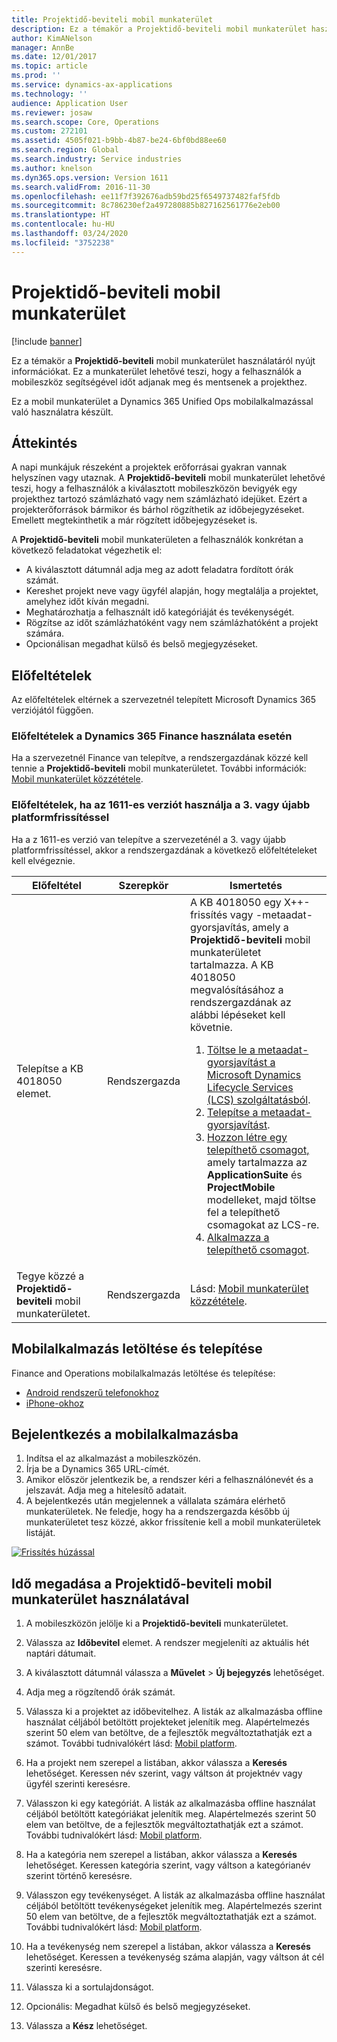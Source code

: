 ```yaml
---
title: Projektidő-beviteli mobil munkaterület
description: Ez a témakör a Projektidő-beviteli mobil munkaterület használatáról nyújt információkat. Ez a munkaterület lehetővé teszi, hogy a felhasználók a mobileszköz segítségével időt adjanak meg és mentsenek a projekthez.
author: KimANelson
manager: AnnBe
ms.date: 12/01/2017
ms.topic: article
ms.prod: ''
ms.service: dynamics-ax-applications
ms.technology: ''
audience: Application User
ms.reviewer: josaw
ms.search.scope: Core, Operations
ms.custom: 272101
ms.assetid: 4505f021-b9bb-4b87-be24-6bf0bd88ee60
ms.search.region: Global
ms.search.industry: Service industries
ms.author: knelson
ms.dyn365.ops.version: Version 1611
ms.search.validFrom: 2016-11-30
ms.openlocfilehash: ee11f7f392676adb59bd25f6549737482faf5fdb
ms.sourcegitcommit: 8c786230ef2a497280885b827162561776e2eb00
ms.translationtype: HT
ms.contentlocale: hu-HU
ms.lasthandoff: 03/24/2020
ms.locfileid: "3752238"
---
```

# <a name="project-time-entry-mobile-workspace"></a>Projektidő-beviteli mobil munkaterület

[!include [banner](../includes/banner.md)]

Ez a témakör a **Projektidő-beviteli** mobil munkaterület használatáról nyújt információkat. Ez a munkaterület lehetővé teszi, hogy a felhasználók a mobileszköz segítségével időt adjanak meg és mentsenek a projekthez.

Ez a mobil munkaterület a Dynamics 365 Unified Ops mobilalkalmazással való használatra készült. 

## <a name="overview"></a>Áttekintés
A napi munkájuk részeként a projektek erőforrásai gyakran vannak helyszínen vagy utaznak. A **Projektidő-beviteli** mobil munkaterület lehetővé teszi, hogy a felhasználók a kiválasztott mobileszközön bevigyék egy projekthez tartozó számlázható vagy nem számlázható idejüket. Ezért a projekterőforrások bármikor és bárhol rögzíthetik az időbejegyzéseket. Emellett megtekinthetik a már rögzített időbejegyzéseket is. 

A **Projektidő-beviteli** mobil munkaterületen a felhasználók konkrétan a következő feladatokat végezhetik el:

-   A kiválasztott dátumnál adja meg az adott feladatra fordított órák számát.
-   Kereshet projekt neve vagy ügyfél alapján, hogy megtalálja a projektet, amelyhez időt kíván megadni.
-   Meghatározhatja a felhasznált idő kategóriáját és tevékenységét.
-   Rögzítse az időt számlázhatóként vagy nem számlázhatóként a projekt számára.
-   Opcionálisan megadhat külső és belső megjegyzéseket.

## <a name="prerequisites"></a>Előfeltételek
Az előfeltételek eltérnek a szervezetnél telepített Microsoft Dynamics 365 verziójától függően.

### <a name="prerequisites-if-you-use-dynamics-365-finance"></a>Előfeltételek a Dynamics 365 Finance használata esetén
Ha a szervezetnél Finance van telepítve, a rendszergazdának közzé kell tennie a **Projektidő-beviteli** mobil munkaterületet. További információk: [Mobil munkaterület közzététele](../../dev-itpro/mobile-apps/publish-mobile-workspace.md).

### <a name="prerequisites-if-you-use-version-1611-with-platform-update-3-or-later"></a>Előfeltételek, ha az 1611-es verziót használja a 3. vagy újabb platformfrissítéssel
Ha a z 1611-es verzió van telepítve a szervezeténél a 3. vagy újabb platformfrissítéssel, akkor a rendszergazdának a következő előfeltételeket kell elvégeznie. 

<table>
<thead>
<tr class="header">
<th>Előfeltétel</th>
<th>Szerepkör</th>
<th>Ismertetés</th>
</tr>
</thead>
<tbody>
<tr class="odd">

<td>Telepítse a KB 4018050 elemet.</td>
<td>Rendszergazda</td>
<td>A KB 4018050 egy X++-frissítés vagy -metaadat-gyorsjavítás, amely a <strong>Projektidő-beviteli</strong> mobil munkaterületet tartalmazza. A KB 4018050 megvalósításához a rendszergazdának az alábbi lépéseket kell követnie.
<ol>
<li><a href="../../dev-itpro/migration-upgrade/download-hotfix-lcs.md">Töltse le a metaadat-gyorsjavítást a Microsoft Dynamics Lifecycle Services (LCS) szolgáltatásból</a>.</li>
<li><a href="../../dev-itpro/migration-upgrade/install-metadata-hotfix-package.md">Telepítse a metaadat-gyorsjavítást</a>.</li>
<li><a href="../../dev-itpro/deployment/create-apply-deployable-package.md">Hozzon létre egy telepíthető csomagot,</a> amely tartalmazza az <strong>ApplicationSuite</strong> és <strong>ProjectMobile</strong> modelleket, majd töltse fel a telepíthető csomagokat az LCS-re.</li>
<li><a href="../../dev-itpro/deployment/apply-deployable-package-system.md">Alkalmazza a telepíthető csomagot</a>.</li>

</ol></td>
</tr>
<tr class="even">
<td>Tegye közzé a <strong>Projektidő-beviteli</strong> mobil munkaterületet.</td>
<td>Rendszergazda</td>
<td>Lásd: <a href="../../dev-itpro/mobile-apps/publish-mobile-workspace.md">Mobil munkaterület közzététele</a>.</td>
</tr>
</tbody>
</table>

## <a name="download-and-install-the-mobile-app"></a>Mobilalkalmazás letöltése és telepítése

Finance and Operations mobilalkalmazás letöltése és telepítése:

-   [Android rendszerű telefonokhoz](https://go.microsoft.com/fwlink/?linkid=850662)
-   [iPhone-okhoz](https://go.microsoft.com/fwlink/?linkid=850663)

## <a name="sign-in-to-the-mobile-app"></a>Bejelentkezés a mobilalkalmazásba
1.  Indítsa el az alkalmazást a mobileszközén.
2.  Írja be a Dynamics 365 URL-címét.
3.  Amikor először jelentkezik be, a rendszer kéri a felhasználónevét és a jelszavát. Adja meg a hitelesítő adatait.
4.  A bejelentkezés után megjelennek a vállalata számára elérhető munkaterületek. Ne feledje, hogy ha a rendszergazda később új munkaterületet tesz közzé, akkor frissítenie kell a mobil munkaterületek listáját.

[![Frissítés húzással](./media/pull-to-refresh-list-of-workspaces-183x300.png)](./media/pull-to-refresh-list-of-workspaces.png)

## <a name="enter-time-by-using-the-project-time-entry-mobile-workspace"></a>Idő megadása a Projektidő-beviteli mobil munkaterület használatával
1.  A mobileszközön jelölje ki a **Projektidő-beviteli** munkaterületet.
2.  Válassza az **Időbevitel** elemet. A rendszer megjeleníti az aktuális hét naptári dátumait.
3.  A kiválasztott dátumnál válassza a **Művelet** &gt; **Új bejegyzés** lehetőséget.
4.  Adja meg a rögzítendő órák számát.
5.  Válassza ki a projektet az időbevitelhez. A listák az alkalmazásba offline használat céljából betöltött projekteket jelenítik meg. Alapértelmezés szerint 50 elem van betöltve, de a fejlesztők megváltoztathatják ezt a számot. További tudnivalókért lásd: [Mobil platform](../../dev-itpro/mobile-apps/platform/mobile-platform-home-page.md).
6.  Ha a projekt nem szerepel a listában, akkor válassza a **Keresés** lehetőséget. Keressen név szerint, vagy váltson át projektnév vagy ügyfél szerinti keresésre.
7.  Válasszon ki egy kategóriát. A listák az alkalmazásba offline használat céljából betöltött kategóriákat jelenítik meg. Alapértelmezés szerint 50 elem van betöltve, de a fejlesztők megváltoztathatják ezt a számot. További tudnivalókért lásd: [Mobil platform](../../dev-itpro/mobile-apps/platform/mobile-platform-home-page.md).
8.  Ha a kategória nem szerepel a listában, akkor válassza a **Keresés** lehetőséget. Keressen kategória szerint, vagy váltson a kategórianév szerint történő keresésre.
9.  Válasszon egy tevékenységet. A listák az alkalmazásba offline használat céljából betöltött tevékenységeket jelenítik meg. Alapértelmezés szerint 50 elem van betöltve, de a fejlesztők megváltoztathatják ezt a számot. További tudnivalókért lásd: [Mobil platform](../../dev-itpro/mobile-apps/platform/mobile-platform-home-page.md).
10. Ha a tevékenység nem szerepel a listában, akkor válassza a **Keresés** lehetőséget. Keressen a tevékenység száma alapján, vagy váltson át cél szerinti keresésre.

11. Válassza ki a sortulajdonságot.
12. Opcionális: Megadhat külső és belső megjegyzéseket.
13. Válassza a **Kész** lehetőséget.
